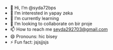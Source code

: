 - 👋 Hi, I’m @syda72bps
- 👀 I’m interested in yapay zeka
- 🌱 I’m currently learning 
- 💞️ I’m looking to collaborate on bir proje
- 📫 How to reach me seyda292703@gmail.com
- 😄 Pronouns: hic bisey
- ⚡ Fun fact: jsjsjjsjs

<!---
syda72bps/syda72bps is a ✨ special ✨ repository because its `README.md` (this file) appears on your GitHub profile.
You can click the Preview link to take a look at your changes.
--->
